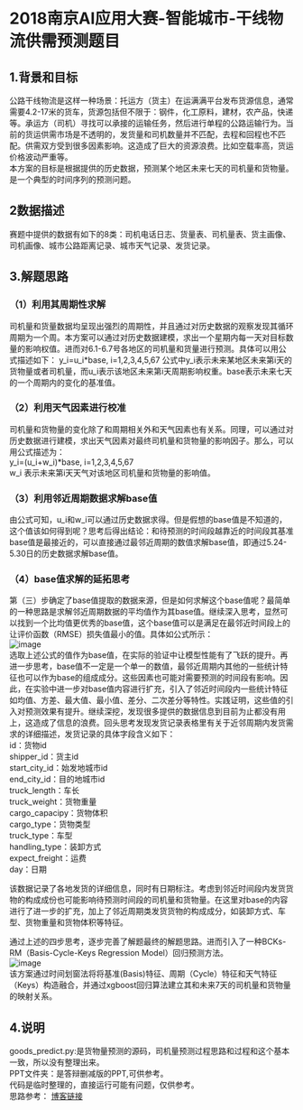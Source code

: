 # 2018南京AI应用大赛-智能城市-干线物流供需预测题目


## 1.背景和目标
公路干线物流是这样一种场景：托运方（货主）在运满满平台发布货源信息，通常需要4.2-17米的货车，货源包括但不限于：钢件，化工原料，建材，农产品，快递等。承运方（司机）寻找可以承接的运输任务，然后进行单程的公路运输行为。当前的货运供需市场是不透明的，发货量和司机数量并不匹配，去程和回程也不匹配。供需双方受到很多因素影响。这造成了巨大的资源浪费。比如空载率高，货运价格波动严重等。<br>
本方案的目标是根据提供的历史数据，预测某个地区未来七天的司机量和货物量。是一个典型的时间序列的预测问题。

## 2数据描述
赛题中提供的数据有如下的8类：司机电话日志、货量表、司机量表、货主画像、司机画像、城市公路距离记录、城市天气记录、发货记录。

## 3.解题思路
### （1）利用其周期性求解
司机量和货量数据均呈现出强烈的周期性，并且通过对历史数据的观察发现其循环周期为一个周。本方案可以通过对历史数据建模，求出一个星期内每一天对目标数量的影响权值。进而对6.1-6.7号各地区的司机量和货量进行预测。具体可以用公式描述如下：
y_i=u_i*base,   i=1,2,3,4,5,67
公式中y_i表示未来某地区未来第i天的货物量或者司机量，而u_i表示该地区未来第i天周期影响权重。base表示未来七天的一个周期内的变化的基准值。
### （2）利用天气因素进行校准
司机量和货物量的变化除了和周期相关外和天气因素也有关系。同理，可以通过对历史数据进行建模，求出天气因素对最终司机量和货物量的影响因子。那么，可以用公式描述为：<br>
y_i=(u_i+w_i)*base,   i=1,2,3,4,5,67<br>
w_i 表示未来第i天天气对该地区司机量和货物量的影响值。
### （3）利用邻近周期数据求解base值
由公式可知，u_i和w_i可以通过历史数据求得。但是假想的base值是不知道的，这个值该如何得到呢？思考后得出结论：和待预测的时间段越靠近的时间段其基准base值是最接近的，可以直接通过最邻近周期的数值求解base值，即通过5.24-5.30日的历史数据求解base值。
### （4）base值求解的延拓思考
第（三）步确定了base值提取的数据来源，但是如何求解这个base值呢？最简单的一种思路是求解邻近周期数据的平均值作为其base值。继续深入思考，显然可以找到一个比均值更优秀的base值，这个base值可以是满足在最邻近时间段上的让评价函数（RMSE）损失值最小的值。具体如公式所示：<br>
![image](https://github.com/LittleBoyHack/2018-NanJing-AI-Application-Competition/blob/master/src/equals.png)<br>
选取上述公式的值作为base值，在实际的验证中让模型性能有了飞跃的提升。再进一步思考，base值不一定是一个单一的数值，最邻近周期内其他的一些统计特征也可以作为base的组成成分。这些因素也可能对需要预测的时间段有影响。因此，在实验中进一步对base值内容进行扩充，引入了邻近时间段内一些统计特征如均值、方差、最大值、最小值、差分、二次差分等特性。实践证明，这些值的引入对预测效果有提升。继续深挖，发现很多提供的数据信息到目前为止都没有用上，这造成了信息的浪费。回头思考发现发货记录表格里有关于近邻周期内发货需求的详细描述，发货记录的具体字段含义如下：
<br>
id：货物id<br>
shipper_id：货主id<br>
start_city_id：始发地城市id<br>
end_city_id：目的地城市id<br>
truck_length：车长<br>
truck_weight：货物重量	<br>
cargo_capacipy：货物体积<br>
cargo_type：货物类型<br>
truck_type：车型<br>
handling_type：装卸方式<br>
expect_freight：运费<br>
day：日期<br>

  该数据记录了各地发货的详细信息，同时有日期标注。考虑到邻近时间段内发货货物的构成成份也可能影响待预测时间段的司机量和货物量。在这里对base的内容进行了进一步的扩充，加上了邻近周期类发货货物的构成成分，如装卸方式、车型、货物重量和货物体积等特征。

  通过上述的四步思考，逐步完善了解题最终的解题思路。进而引入了一种BCKs-RM（Basis-Cycle-Keys Regression Model）回归预测方法。
  <br>
  ![image](https://github.com/LittleBoyHack/2018-NanJing-AI-Application-Competition/blob/master/src/BCKs-RM.png)
  <br>
该方案通过时间划窗法将将基准(Basis)特征、周期（Cycle）特征和天气特征（Keys）构造融合，并通过xgboost回归算法建立其和未来7天的司机量和货物量的映射关系。


## 4.说明

goods_predict.py:是货物量预测的源码，司机量预测过程思路和过程和这个基本一致，所以没有整理出来。<br>
PPT文件夹：是答辩删减版的PPT,可供参考。<br>
代码是临时整理的，直接运行可能有问题，仅供参考。<br>
思路参考：
[博客链接](https://www.jianshu.com/p/31e20f00c26f?spm=5176.9876270.0.0.3a54e44a5rYfWp)



